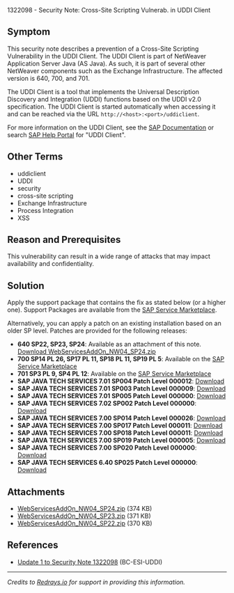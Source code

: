 1322098 - Security Note: Cross-Site Scripting Vulnerab. in UDDI Client

## Symptom
This security note describes a prevention of a Cross-Site Scripting Vulnerability in the UDDI Client. The UDDI Client is part of NetWeaver Application Server Java (AS Java). As such, it is part of several other NetWeaver components such as the Exchange Infrastructure. The affected version is 640, 700, and 701.

The UDDI Client is a tool that implements the Universal Description Discovery and Integration (UDDI) functions based on the UDDI v2.0 specification. The UDDI Client is started automatically when accessing it and can be reached via the URL `http://<host>:<port>/uddiclient`.

For more information on the UDDI Client, see the [SAP Documentation](http://help.sap.com/saphelp_nw70/helpdata/en/fe/0cb6f543994cd08bbbc6e0f22023e0/frameset.htm) or search [SAP Help Portal](https://me.sap.com/search) for "UDDI Client".

## Other Terms
- uddiclient
- UDDI
- security
- cross-site scripting
- Exchange Infrastructure
- Process Integration
- XSS

## Reason and Prerequisites
This vulnerability can result in a wide range of attacks that may impact availability and confidentiality.

## Solution
Apply the support package that contains the fix as stated below (or a higher one). Support Packages are available from the [SAP Service Marketplace](https://me.sap.com/service-marketplace).

Alternatively, you can apply a patch on an existing installation based on an older SP level. Patches are provided for the following releases:

- **640 SP22, SP23, SP24**: Available as an attachment of this note. [Download WebServicesAddOn\_NW04\_SP24.zip](https://me.sap.com/sap/support/sapnotes/public/services/attachment.htm?iv_key=012003146900000078272009&iv_version=0013&iv_guid=084F55C4535ACF408ACC4DBA9985FED6)
- **700 SP14 PL 26, SP17 PL 11, SP18 PL 11, SP19 PL 5**: Available on the [SAP Service Marketplace](https://me.sap.com/service-marketplace)
- **701 SP3 PL 9, SP4 PL 12**: Available on the [SAP Service Marketplace](https://me.sap.com/service-marketplace)
- **SAP JAVA TECH SERVICES 7.01 SP004 Patch Level 000012**: [Download](https://me.sap.com/sap/support/swdc/notes?cvnr=01200615320200010811&support_package=SP004&patch_level=000012)
- **SAP JAVA TECH SERVICES 7.01 SP003 Patch Level 000009**: [Download](https://me.sap.com/sap/support/swdc/notes?cvnr=01200615320200010811&support_package=SP003&patch_level=000009)
- **SAP JAVA TECH SERVICES 7.01 SP005 Patch Level 000000**: [Download](https://me.sap.com/sap/support/swdc/notes?cvnr=01200615320200010811&support_package=SP005&patch_level=000000)
- **SAP JAVA TECH SERVICES 7.02 SP002 Patch Level 000000**: [Download](https://me.sap.com/sap/support/swdc/notes?cvnr=01200615320200012532&support_package=SP002&patch_level=000000)
- **SAP JAVA TECH SERVICES 7.00 SP014 Patch Level 000026**: [Download](https://me.sap.com/sap/support/swdc/notes?cvnr=01200314690200004227&support_package=SP014&patch_level=000026)
- **SAP JAVA TECH SERVICES 7.00 SP017 Patch Level 000011**: [Download](https://me.sap.com/sap/support/swdc/notes?cvnr=01200314690200004227&support_package=SP017&patch_level=000011)
- **SAP JAVA TECH SERVICES 7.00 SP018 Patch Level 000011**: [Download](https://me.sap.com/sap/support/swdc/notes?cvnr=01200314690200004227&support_package=SP018&patch_level=000011)
- **SAP JAVA TECH SERVICES 7.00 SP019 Patch Level 000005**: [Download](https://me.sap.com/sap/support/swdc/notes?cvnr=01200314690200004227&support_package=SP019&patch_level=000005)
- **SAP JAVA TECH SERVICES 7.00 SP020 Patch Level 000000**: [Download](https://me.sap.com/sap/support/swdc/notes?cvnr=01200314690200004227&support_package=SP020&patch_level=000000)
- **SAP JAVA TECH SERVICES 6.40 SP025 Patch Level 000000**: [Download](https://me.sap.com/sap/support/swdc/notes?cvnr=01200615320200006523&support_package=SP025&patch_level=000000)

## Attachments
- [WebServicesAddOn\_NW04\_SP24.zip](https://me.sap.com/sap/support/sapnotes/public/services/attachment.htm?iv_key=012003146900000078272009&iv_version=0013&iv_guid=084F55C4535ACF408ACC4DBA9985FED6) (374 KB)
- [WebServicesAddOn\_NW04\_SP23.zip](https://me.sap.com/sap/support/sapnotes/public/services/attachment.htm?iv_key=012003146900000078272009&iv_version=0013&iv_guid=92FECD94C4404741AE922239B8074D64) (371 KB)
- [WebServicesAddOn\_NW04\_SP22.zip](https://me.sap.com/sap/support/sapnotes/public/services/attachment.htm?iv_key=012003146900000078272009&iv_version=0013&iv_guid=F9357CCA360FAB4F915F733858A0A06F) (370 KB)

## References
- [Update 1 to Security Note 1322098](https://me.sap.com/notes/2237846) (BC-ESI-UDDI)

---

*Credits to [Redrays.io](https://redrays.io) for support in providing this information.*
